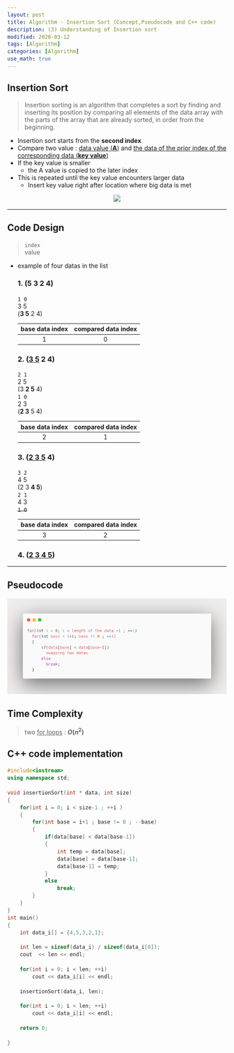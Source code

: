 ```yaml
---
layout: post
title: Algorithm - Insertion Sort (Concept,Pseudocode and C++ code)
description: (3) Understanding of Insertion sort
modified: 2020-03-12
tags: [Algorithm]
categories: [Algorithm]
use_math: true
---
```


## Insertion Sort  

> Insertion sorting is an algorithm that completes a sort by finding and inserting its position by comparing all elements of the data array with the parts of the array that are already sorted, in order from the beginning.  


* Insertion sort starts from the **second index**  
* Compare two value :  <u>data value (<b>A</b>)</u> and <u>the data of the prior index of the corresponding data (<b>key value</b>)</u>  
* If the key value is smaller
	* the A value is copied to the later index
* This is repeated until the key value encounters larger data  
	* Insert key value right after location where big data is met  

<center>
	<a href="https://en.wikipedia.org/wiki/Insertion_sort">
		<img src="https://upload.wikimedia.org/wikipedia/commons/9/9c/Insertion-sort-example.gif"/>
	</a>
</center>

---

## Code Design   
> `index`  
> value  


* example of four datas in the list   

   ### 1. (5 3 2 4)  
    `1 0`  
    3 5  
    (**3 5** 2 4)  

    | base data index  | compared data index |
    | :---: | :---: |
    | 1     | 0     |

  ### 2. (<u>3 5</u> 2 4)  
    `2 1`   
    2 5  
    (3 **2 5** 4)  
    `1 0`  
    2 3  
    (**2 3** 5 4)  

    | base data index  | compared data index |
    | :---: | :---: |
    | 2     | 1     |

  ### 3. (<u>2 3 5</u> 4)  
    `3 2`   
    4 5  
    (2 3 **4 5**)  
    `2 1`   
    4 3  
    ~~`1 0`~~    

    | base data index  | compared data index |
    | :---: | :---: |
    | 3     | 2     |

  ### 4. (<u>2 3 4 5</u>)      
---

## Pseudocode  
[![carbon_code_highlighter](/images/carboninsertionsort.png)](https://carbon.now.sh/)


## Time Complexity
> two <u>for loops</u> : **$O(n^2)$**  

## C++ code implementation  
```cpp
#include<iostream>
using namespace std;

void insertionSort(int * data, int size)
{
	for(int i = 0; i < size-1 ; ++i )
	{
		for(int base = i+1 ; base != 0 ; --base)
		{
			if(data[base] < data[base-1])
			{
				int temp = data[base];
				data[base] = data[base-1];
				data[base-1] = temp;
			}
			else
				break;
		}
	}	
}
int main()
{
	int data_i[] = {4,5,3,2,1};

	int len = sizeof(data_i) / sizeof(data_i[0]);
	cout  << len << endl;

	for(int i = 0; i < len; ++i)
		cout << data_i[i] << endl;

	insertionSort(data_i, len);
	
	for(int i = 0; i < len; ++i)
		cout << data_i[i] << endl;
		
	return 0;
	
}
```
